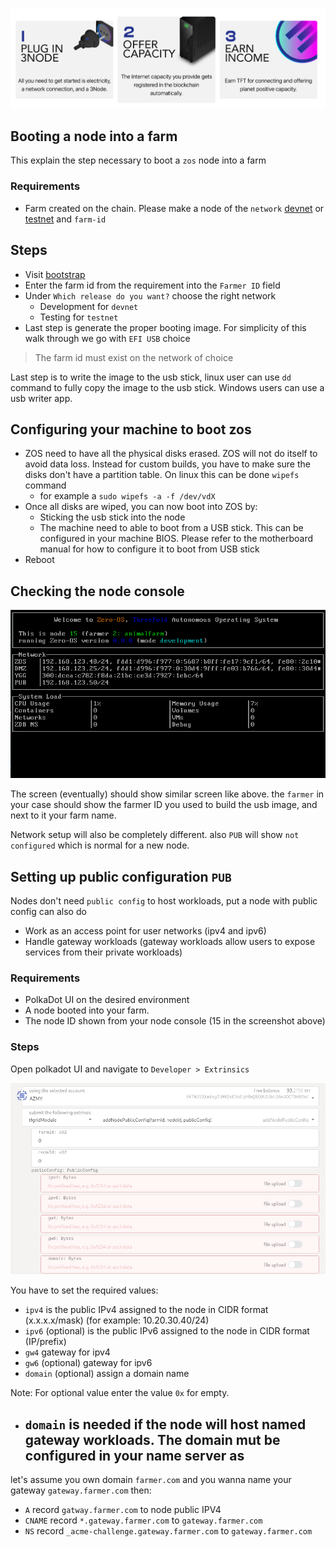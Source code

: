 ![](img/farming_.png)

## Booting a node into a farm

This explain the step necessary to boot a `zos` node into a farm

### Requirements

- Farm created on the chain. Please make a node of the `network` [devnet](create_farm_devnet) or [testnet](create_farm_testnet) and  `farm-id`

## Steps
- Visit [bootstrap](https://dev.bootstrap.grid.tf/generate)
- Enter the farm id from the requirement into the `Farmer ID` field
- Under `Which release do you want?` choose the right network
  - Development for `devnet`
  - Testing for `testnet`
- Last step is generate the proper booting image. For simplicity of this walk through we go with `EFI USB` choice

> The farm id must exist on the network of choice

Last step is to write the image to the usb stick, linux user can use `dd` command to fully copy the image to the usb stick. Windows users can use a usb writer app.

## Configuring your machine to boot zos

- ZOS need to have all the physical disks erased. ZOS will not do itself to avoid data loss. Instead for custom builds, you have to make sure the disks don't have a partition table. On linux this can be done `wipefs` command
  - for example a `sudo wipefs -a -f /dev/vdX`
- Once all disks are wiped, you can now boot into ZOS by:
  - Sticking the usb stick into the node
  - The machine need to able to boot from a USB stick. This can be configured in your machine BIOS. Please refer to the motherboard manual for how to configure it to boot from USB stick
- Reboot

## Checking the node console

![zos-screen](img/zos_screen.png)

The screen (eventually) should show similar screen like above. the `farmer` in your case should show the farmer ID you used to build the usb image, and next to it your farm name.

Network setup will also be completely different. also `PUB` will show `not configured` which is normal for a new node.

## Setting up public configuration `PUB`

Nodes don't need `public config` to host workloads, put a node with public config can also do
- Work as an access point for user networks (ipv4 and ipv6)
- Handle gateway workloads (gateway workloads allow users to expose services from their private workloads)

### Requirements

- PolkaDot UI on the desired environment
- A node booted into your farm.
- The node ID shown from your node console (15 in the screenshot above)

### Steps

Open polkadot UI and navigate to `Developer > Extrinsics`

![set public config](img/public_config.png)

You have to set the required values:
- `ipv4` is the public IPv4 assigned to the node in CIDR format (x.x.x.x/mask)
  (for example: 10.20.30.40/24)
- `ipv6` (optional) is the public IPv6 assigned to the node in CIDR format (IP/prefix)
- `gw4` gateway for ipv4
- `gw6` (optional) gateway for ipv6
- `domain` (optional) assign a domain name

Note: For optional value enter the value `0x` for empty.
- `domain` is needed if the node will host named gateway workloads. The domain mut be configured in your name server as
  -

let's assume you own domain `farmer.com` and you wanna name your gateway `gateway.farmer.com` then:
- `A` record `gatway.farmer.com` to node public IPV4
- `CNAME` record `*.gateway.farmer.com` to `gateway.farmer.com`
- `NS` record `_acme-challenge.gateway.farmer.com` to `gateway.farmer.com`